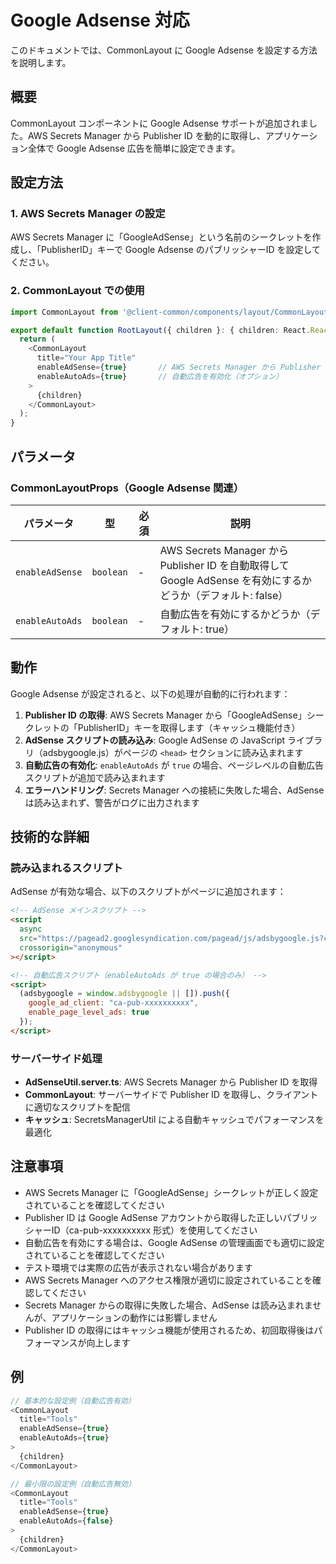 # Google Adsense 対応

このドキュメントでは、CommonLayout に Google Adsense を設定する方法を説明します。

## 概要

CommonLayout コンポーネントに Google Adsense サポートが追加されました。AWS Secrets Manager から Publisher ID を動的に取得し、アプリケーション全体で Google Adsense 広告を簡単に設定できます。

## 設定方法

### 1. AWS Secrets Manager の設定

AWS Secrets Manager に「GoogleAdSense」という名前のシークレットを作成し、「PublisherID」キーで Google Adsense のパブリッシャーID を設定してください。

### 2. CommonLayout での使用

```typescript
import CommonLayout from '@client-common/components/layout/CommonLayout';

export default function RootLayout({ children }: { children: React.ReactNode }) {
  return (
    <CommonLayout
      title="Your App Title"
      enableAdSense={true}       // AWS Secrets Manager から Publisher ID を自動取得
      enableAutoAds={true}       // 自動広告を有効化（オプション）
    >
      {children}
    </CommonLayout>
  );
}
```

## パラメータ

### CommonLayoutProps（Google Adsense 関連）

| パラメータ | 型 | 必須 | 説明 |
|-----------|---|------|------|
| `enableAdSense` | `boolean` | - | AWS Secrets Manager から Publisher ID を自動取得して Google AdSense を有効にするかどうか（デフォルト: false） |
| `enableAutoAds` | `boolean` | - | 自動広告を有効にするかどうか（デフォルト: true） |

## 動作

Google Adsense が設定されると、以下の処理が自動的に行われます：

1. **Publisher ID の取得**: AWS Secrets Manager から「GoogleAdSense」シークレットの「PublisherID」キーを取得します（キャッシュ機能付き）
2. **AdSense スクリプトの読み込み**: Google AdSense の JavaScript ライブラリ（adsbygoogle.js）がページの `<head>` セクションに読み込まれます
3. **自動広告の有効化**: `enableAutoAds` が `true` の場合、ページレベルの自動広告スクリプトが追加で読み込まれます
4. **エラーハンドリング**: Secrets Manager への接続に失敗した場合、AdSense は読み込まれず、警告がログに出力されます

## 技術的な詳細

### 読み込まれるスクリプト

AdSense が有効な場合、以下のスクリプトがページに追加されます：

```html
<!-- AdSense メインスクリプト -->
<script
  async
  src="https://pagead2.googlesyndication.com/pagead/js/adsbygoogle.js?client=ca-pub-xxxxxxxxxx"
  crossorigin="anonymous"
></script>

<!-- 自動広告スクリプト（enableAutoAds が true の場合のみ） -->
<script>
  (adsbygoogle = window.adsbygoogle || []).push({
    google_ad_client: "ca-pub-xxxxxxxxxx",
    enable_page_level_ads: true
  });
</script>
```

### サーバーサイド処理

- **AdSenseUtil.server.ts**: AWS Secrets Manager から Publisher ID を取得
- **CommonLayout**: サーバーサイドで Publisher ID を取得し、クライアントに適切なスクリプトを配信
- **キャッシュ**: SecretsManagerUtil による自動キャッシュでパフォーマンスを最適化

## 注意事項

- AWS Secrets Manager に「GoogleAdSense」シークレットが正しく設定されていることを確認してください
- Publisher ID は Google AdSense アカウントから取得した正しいパブリッシャーID（ca-pub-xxxxxxxxxx 形式）を使用してください
- 自動広告を有効にする場合は、Google AdSense の管理画面でも適切に設定されていることを確認してください
- テスト環境では実際の広告が表示されない場合があります
- AWS Secrets Manager へのアクセス権限が適切に設定されていることを確認してください
- Secrets Manager からの取得に失敗した場合、AdSense は読み込まれませんが、アプリケーションの動作には影響しません
- Publisher ID の取得にはキャッシュ機能が使用されるため、初回取得後はパフォーマンスが向上します

## 例

```typescript
// 基本的な設定例（自動広告有効）
<CommonLayout
  title="Tools"
  enableAdSense={true}
  enableAutoAds={true}
>
  {children}
</CommonLayout>

// 最小限の設定例（自動広告無効）
<CommonLayout
  title="Tools"
  enableAdSense={true}
  enableAutoAds={false}
>
  {children}
</CommonLayout>
```